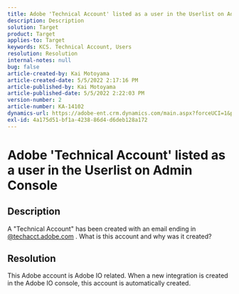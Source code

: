 ```yaml
---
title: Adobe 'Technical Account' listed as a user in the Userlist on Admin Console
description: Description
solution: Target
product: Target
applies-to: Target
keywords: KCS. Technical Account, Users
resolution: Resolution
internal-notes: null
bug: false
article-created-by: Kai Motoyama
article-created-date: 5/5/2022 2:17:16 PM
article-published-by: Kai Motoyama
article-published-date: 5/5/2022 2:22:03 PM
version-number: 2
article-number: KA-14102
dynamics-url: https://adobe-ent.crm.dynamics.com/main.aspx?forceUCI=1&pagetype=entityrecord&etn=knowledgearticle&id=37e67b0e-7ecc-ec11-a7b5-6045bd00d995
exl-id: 4a175d51-bf1a-4238-86d4-d6deb128a172
---
```

# Adobe 'Technical Account' listed as a user in the Userlist on Admin Console

## Description


A "Technical Account" has been created with an email ending in [@techacct.adobe.com](http://techacct.adobe.com) . What is this account and why was it created?


## Resolution


This Adobe account is Adobe IO related. When a new integration is created in the Adobe IO console, this account is automatically created.
